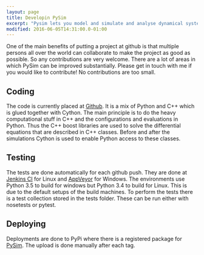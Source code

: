 ```yaml
---
layout: page
title: Developin PySim
excerpt: "Pysim lets you model and simulate and analyse dynamical systems"
modified: 2016-06-05T14:31:00.0-01:00
---
```

One of the main benefits of putting a project at github is that multiple persons all over the world
can collaborate to make the project as good as possible. So any contributions are very welcome. There
are a lot of areas in which PySim can be improved substantially. Please get in touch with me if you would
like to contribute! No contributions are too small.

## Coding
The code is currently placed at [Github](https://github.com/aldebjer/pysim). It is a mix of Python and C++
which is glued together with Cython. The main principle is to do the heavy computational stuff in C++ and
the configurations and evaluations in Python. Thus the C++ boost libraries are used to solve the differential
equations that are described in C++ classes. Before and after the simulations Cython is used to enable Python
access to these classes.

## Testing
The tests are done automatically for each github push. They are done at [Jenkins CI](https://travis-ci.org/aldebjer/pysim) for Linux
and [AppVeyor](https://ci.appveyor.com/project/aldebjer/pysim) for Windows. The environments use Python 3.5 to
build for windows but Python 3.4 to build for Linux. This is due to the default setups of the build machines. To
perform the tests there is a test collection stored in the tests folder. These can be run either with nosetests
or pytest.

## Deploying
Deployments are done to PyPi where there is a registered package for [PySim](https://pypi.python.org/pypi/pysim). The
upload is done manually after each tag.
